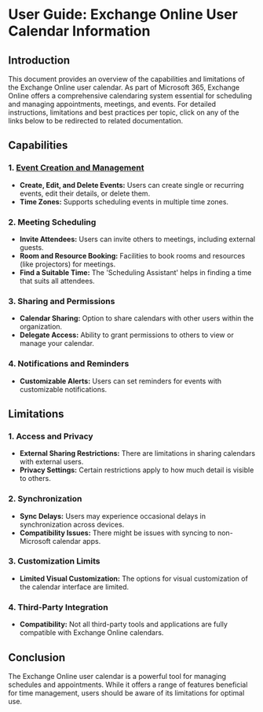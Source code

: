 # User Guide: Exchange Online User Calendar Information

## Introduction
This document provides an overview of the capabilities and limitations of the Exchange Online user calendar. As part of Microsoft 365, Exchange Online offers a comprehensive calendaring system essential for scheduling and managing appointments, meetings, and events. For detailed instructions, limitations and best practices per topic, click on any of the links below to be redirected to related documentation.

## Capabilities

### 1. [Event Creation and Management](URL_OF_SUB_DOCUMENT)

- **Create, Edit, and Delete Events:** Users can create single or recurring events, edit their details, or delete them.
- **Time Zones:** Supports scheduling events in multiple time zones.

### 2. Meeting Scheduling
- **Invite Attendees:** Users can invite others to meetings, including external guests.
- **Room and Resource Booking:** Facilities to book rooms and resources (like projectors) for meetings.
- **Find a Suitable Time:** The 'Scheduling Assistant' helps in finding a time that suits all attendees.

### 3. Sharing and Permissions
- **Calendar Sharing:** Option to share calendars with other users within the organization.
- **Delegate Access:** Ability to grant permissions to others to view or manage your calendar.

### 4. Notifications and Reminders
- **Customizable Alerts:** Users can set reminders for events with customizable notifications.

## Limitations

### 1. Access and Privacy
- **External Sharing Restrictions:** There are limitations in sharing calendars with external users.
- **Privacy Settings:** Certain restrictions apply to how much detail is visible to others.

### 2. Synchronization
- **Sync Delays:** Users may experience occasional delays in synchronization across devices.
- **Compatibility Issues:** There might be issues with syncing to non-Microsoft calendar apps.

### 3. Customization Limits
- **Limited Visual Customization:** The options for visual customization of the calendar interface are limited.

### 4. Third-Party Integration
- **Compatibility:** Not all third-party tools and applications are fully compatible with Exchange Online calendars.

## Conclusion
The Exchange Online user calendar is a powerful tool for managing schedules and appointments. While it offers a range of features beneficial for time management, users should be aware of its limitations for optimal use.
